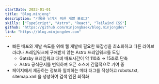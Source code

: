 ```yaml
---
startDate: 2023-01-01
title: "Blog.minjong"
description: "기록을 남기기 위한 개발 블로그"
skills: ["TypeScript", "Astro", "React", "Tailwind CSS"]
github: "https://github.com/minjongbaek/blog.minjongdev"
link: "https://blog.minjongdev.com"
---
```


- 빠른 배포와 개발 속도를 위해 웹 개발에 필요한 복잡성을 최소화하고 다른 라이브러리나 프레임워크에 구애받지 않는 Astro 프레임워크를 도입
  - Gatsby 프레임워크 대비 배포시간이 약 110초 → 15초로 단축
  - Astro 공식문서를 번역하며 오픈 소스에 간접적으로 기여 중
- 페이지에서 제공하는 정보와 일치하는 메타 태그를 작성하고 robots.txt, sitemap.xml 을 생성하여 검색 엔진 최적화

